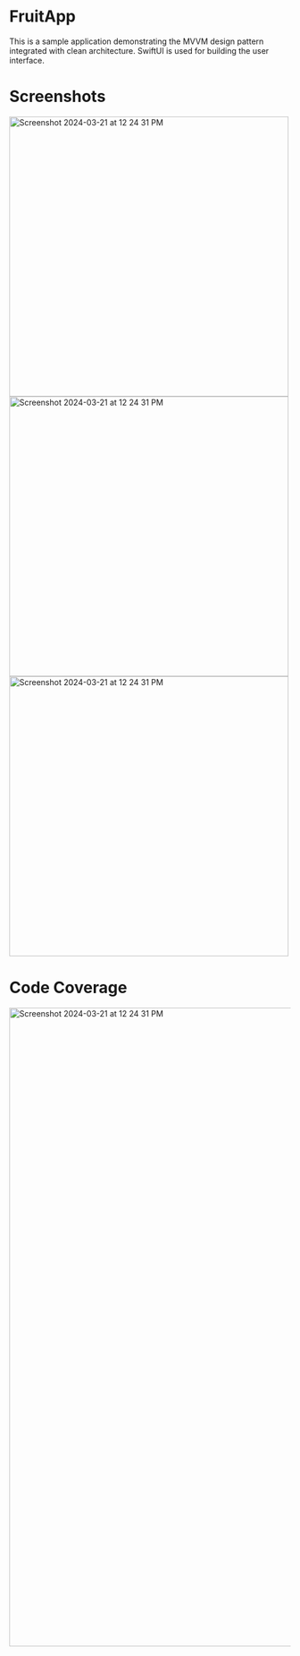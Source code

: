 # FruitApp
This is a sample application demonstrating the MVVM design pattern integrated with clean architecture. SwiftUI is used for building the user interface.

# Screenshots
<img width="500" alt="Screenshot 2024-03-21 at 12 24 31 PM" src="https://github.com/ankurbansal1986/FruitApp/assets/58211163/9d4ceb7c-e1cd-4c92-890c-5a84e2d783ef">

<img width="500" alt="Screenshot 2024-03-21 at 12 24 31 PM" src="https://github.com/ankurbansal1986/FruitApp/assets/58211163/f78da976-21e6-408c-b84f-b7d411ec3969">

<img width="500" alt="Screenshot 2024-03-21 at 12 24 31 PM" src="https://github.com/ankurbansal1986/FruitApp/assets/58211163/ba63b2f9-6d53-4069-bea9-6903ae489e6b">

# Code Coverage
<img width="1141" alt="Screenshot 2024-03-21 at 12 24 31 PM" src="https://github.com/ankurbansal1986/FruitApp/assets/58211163/a6203839-5866-4817-bcca-081ff7a0e435">
